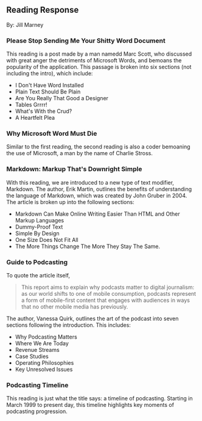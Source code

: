 ## Reading Response
By: Jill Marney
### Please Stop Sending Me Your Shitty Word Document
This reading is a post made by a man namedd Marc Scott, who discussed with great anger the detriments of Microsoft Words, and bemoans the popularity of the application. This passage is broken into six sections (not including the intro), which include:
* I Don't Have Word Installed
* Plain Text Should Be Plain
* Are You Really That Good a Designer
* Tables Grrrr!
* What's With the Crud?
* A Heartfelt Plea

### Why Microsoft Word Must Die
Similar to the first reading, the second reading is also a coder bemoaning the use of Microsoft, a man by the name of Charlie Stross. 
### Markdown: Markup That's Downright Simple
With this reading, we are introduced to a new type of text modifier, Markdown. The author, Erik Martin, outlines the benefits of understanding the language of Markdown, which was created by John Gruber in 2004. The article is broken up into the following sections:
* Markdown Can Make Online Writing Easier Than HTML and Other Markup Languages
* Dummy-Proof Text
* Simple By Design
* One Size Does Not Fit All
* The More Things Change The More They Stay The Same.

### Guide to Podcasting
To quote the article itself, 
> This report aims to explain why podcasts matter to digital journalism: as our world shifts to one of mobile consumption, podcasts represent a form of mobile-first content that engages with audiences in ways that no other mobile media has previously.

The author, Vanessa Quirk, outlines the art of the podcast into seven sections following the introduction. This includes:
* Why Podcasting Matters
* Where We Are Today
* Revenue Streams
* Case Studies
* Operating Philosophies
* Key Unresolved Issues

### Podcasting Timeline
This reading is just what the title says: a timeline of podcasting. Starting in March 1999 to present day, this timeline highlights key moments of podcasting progression.